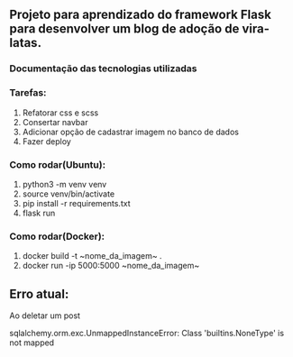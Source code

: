 <h2>Projeto para aprendizado do framework Flask para desenvolver um blog de adoção de vira-latas.</h2>

<h3>Documentação das tecnologias utilizadas</h3>

<h3>Tarefas:</h3>
<ol>
    <li>Refatorar css e scss</li>
    <li>Consertar navbar</li>
    <li>Adicionar opção de cadastrar imagem no banco de dados</li>
    <li>Fazer deploy</li>
</ol>

<h3>Como rodar(Ubuntu):</h3>
<ol>
    <li>python3 -m venv venv</li>
    <li>source venv/bin/activate</li>
    <li>pip install -r requirements.txt</li>
    <li>flask run</li>
</ol>

<h3>Como rodar(Docker):</h3>
<ol>
    <li>docker build -t ~nome_da_imagem~ .</li>
    <li>docker run -ip 5000:5000 ~nome_da_imagem~</li>
</ol>


<h2>Erro atual:</h2>
<p>Ao deletar um post</p>
<p>sqlalchemy.orm.exc.UnmappedInstanceError: Class 'builtins.NoneType' is not mapped</p>

